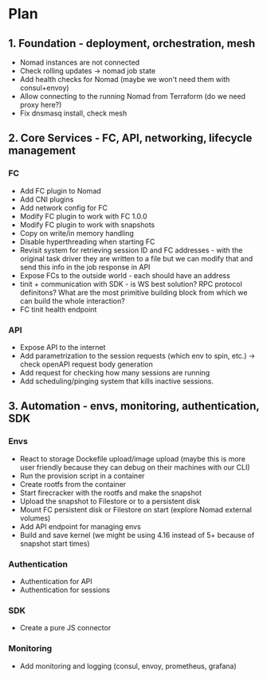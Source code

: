 # Plan

## 1. Foundation - deployment, orchestration, mesh
- Nomad instances are not connected
- Check rolling updates -> nomad job state
- Add health checks for Nomad (maybe we won't need them with consul+envoy)
- Allow connecting to the running Nomad from Terraform (do we need proxy here?)
- Fix dnsmasq install, check mesh

## 2. Core Services - FC, API, networking, lifecycle management
### FC
- Add FC plugin to Nomad
- Add CNI plugins
- Add network config for FC
- Modify FC plugin to work with FC 1.0.0
- Modify FC plugin to work with snapshots
- Copy on write/in memory handling
- Disable hyperthreading when starting FC
- Revisit system for retrieving session ID and FC addresses - with the original task driver they are written to a file but we can modify that and send this info in the job response in API
- Expose FCs to the outside world - each should have an address
- tinit + communication with SDK - is WS best solution? RPC protocol definitons? What are the most primitive building block from which we can build the whole interaction?
- FC tinit health endpoint

### API
- Expose API to the internet
- Add parametrization to the session requests (which env to spin, etc.) -> check openAPI request body generation
- Add request for checking how many sessions are running
- Add scheduling/pinging system that kills inactive sessions.

## 3. Automation - envs, monitoring, authentication, SDK
### Envs
- React to storage Dockefile upload/image upload (maybe this is more user friendly because they can debug on their machines with our CLI)
- Run the provision script in a container
- Create rootfs from the container
- Start firecracker with the rootfs and make the snapshot
- Upload the snapshot to Filestore or to a persistent disk
- Mount FC persistent disk or Filestore on start (explore Nomad external volumes)
- Add API endpoint for managing envs
- Build and save kernel (we might be using 4.16 instead of 5+ because of snapshot start times)

### Authentication
- Authentication for API
- Authentication for sessions

### SDK
- Create a pure JS connector

### Monitoring 
- Add monitoring and logging (consul, envoy, prometheus, grafana)